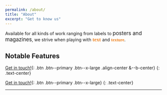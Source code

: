 ```yaml
---
permalink: /about/
title: "About"
excerpt: "Get to know us"
---
```

<link rel="stylesheet" href="https://fonts.googleapis.com/css?family=Akaya Telivigala|Bungee Shade">
<style>
.emphasis {
    font-size: 120%;
    font-family: Akaya Telivigala;
    color: #EE8322;
}
r {  
  font-family: Bungee Shade;
  color: #EE8322
}
big {
    font-size: 120%;    
}

</style>

Available for all kinds of work ranging from labels to <big>posters and magazines</big>, we strive when playing with <span class="emphasis"> **text** </span> and **<r>texture</r>**.


## Notable Features


[Get in touch!](mailto:rhymesofcontraband@proton.me){: .btn .btn--primary .btn--x-large .align-center &--b-center}
{: .text-center}

[Get in touch!](mailto:rhymesofcontraband@proton.me){: .btn .btn--primary .btn--x-large}
{: .text-center}




---
